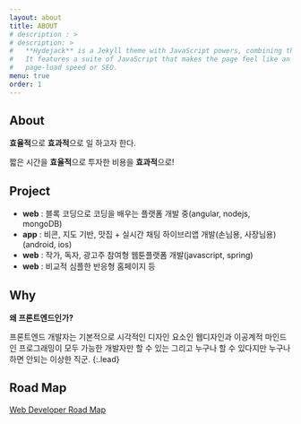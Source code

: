 ```yaml
---
layout: about
title: ABOUT
# description : >
# description: >
#   **Hydejack** is a Jekyll theme with JavaScript powers, combining the best of static sites and modern web apps.
#   It features a suite of JavaScript that makes the page feel like an app, without sacrificing backwards-compatibility,
#   page-load speed or SEO.
menu: true
order: 1
---
```

## About
**효율적**으로 **효과적**으로 일 하고자 한다.

짧은 시간을 **효율적**으로 투자한 비용을 **효과적**으로!

## Project

* **web** : 블록 코딩으로 코딩을 배우는 플랫폼 개발 중(angular, nodejs, mongoDB)
* **app** : 비콘, 지도 기반, 맛집 + 실시간 채팅 하이브리앱 개발(손님용, 사장님용)(android, ios)
* **web** : 작가, 독자, 광고주 참여형 웹툰플랫폼 개발(javascript, spring)
* **web** : 비교적 심플한 반응형 홈페이지 등

## Why
**왜 프론트엔드인가?**

프론트엔드 개발자는 기본적으로 시각적인 디자인 요소인 웹디자인과 이공계적 마인드인 프로그래밍이 모두 가능한 개발자만 할 수 있는 그리고 누구나 할 수 있다지만 누구나 하면 안되는 이상한 직군.
{:.lead}


## Road Map
[Web Developer Road Map](https://github.com/kamranahmedse/developer-roadmap) 
